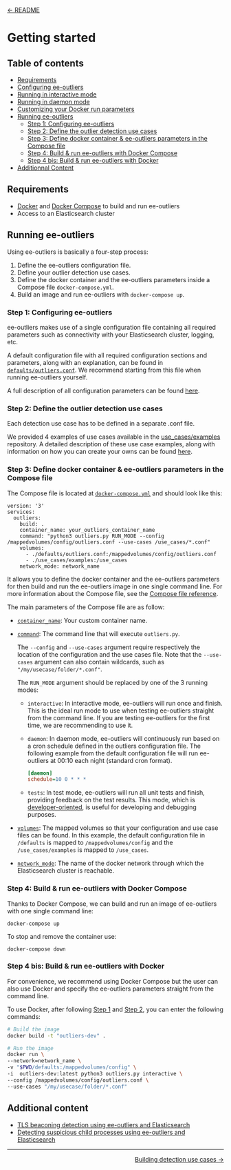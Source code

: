 <p align="left"><a href="../README.md">&#8592; README</a></p>

# Getting started

## Table of contents
- [Requirements](#requirements)
- [Configuring ee-outliers](#configuring-ee-outliers)
- [Running in interactive mode](#running-in-interactive-mode)
- [Running in daemon mode](#running-in-daemon-mode)
- [Customizing your Docker run parameters](#customizing-your-docker-run-parameters) 
- [Running ee-outliers](#running-ee-outliers)
    - [Step 1: Configuring ee-outliers](#step-1-configuring-ee-outliers)
    - [Step 2: Define the outlier detection use cases](#step-2-define-the-outlier-detection-use-cases)
    - [Step 3: Define docker container & ee-outliers parameters in the Compose file](#step-3-define-docker-container--ee-outliers-parameters-in-the-compose-file)
    - [Step 4: Build & run ee-outliers with Docker Compose](#step-4-build--run-ee-outliers-with-docker-compose)
    - [Step 4 bis: Build & run ee-outliers with Docker](#step-4-bis-build--run-ee-outliers-with-docker)
- [Additionnal Content](#additional-content)

## Requirements
- [Docker](https://docs.docker.com/get-docker/) and [Docker Compose](https://docs.docker.com/compose/install/) to build and run ee-outliers
- Access to an Elasticsearch cluster

## Running ee-outliers

Using ee-outliers is basically a four-step process:
1. Define the ee-outliers configuration file. 
2. Define your outlier detection use cases.
3. Define the docker container and the ee-outliers parameters inside a Compose file `docker-compose.yml`.
4. Build an image and run ee-outliers with `docker-compose up`.

### Step 1: Configuring ee-outliers

ee-outliers makes use of a single configuration file containing all required parameters such as connectivity 
with your Elasticsearch cluster, logging, etc.

A default configuration file with all required configuration sections and parameters, along with an explanation, can be
 found in [`defaults/outliers.conf`](../defaults/outliers.conf). We recommend starting from this file when running 
 ee-outliers yourself.
 
A full description of all configuration parameters can be found [here](CONFIG_PARAMETERS.md).  

### Step 2: Define the outlier detection use cases

Each detection use case has to be defined in a separate .conf file.

We provided 4 examples of use cases available in the [use_cases/examples](../use_cases/examples) repository.
A detailed description of these use case examples, along with information on how you can create your owns can be found 
[here](CONFIG_OUTLIERS.md).

### Step 3: Define docker container & ee-outliers parameters in the Compose file

The Compose file is located at [`docker-compose.yml`](../docker-compose.yml) and should look like this:

```
version: '3'
services:
  outliers:
    build: .
    container_name: your_outliers_container_name
    command: "python3 outliers.py RUN_MODE --config /mappedvolumes/config/outliers.conf --use-cases /use_cases/*.conf"
    volumes:
      - ./defaults/outliers.conf:/mappedvolumes/config/outliers.conf
      - ./use_cases/examples:/use_cases
    network_mode: network_name
```
It allows you to define the docker container and the ee-outliers parameters for then build and run the ee-outliers image
in one single command line. For more information about the Compose file, see the 
[Compose file reference](https://docs.docker.com/compose/compose-file/).

The main parameters of the Compose file are as follow:

- [`container_name`](https://docs.docker.com/compose/compose-file/#compose-file-structure-and-examples#container_name):
Your custom container name.

- [`command`](https://docs.docker.com/compose/compose-file/#command):
The command line that will execute `outliers.py`.

    The `--config` and `--use-cases` argument require respectively the location of the configuration and the use cases file.
    Note that the `--use-cases` argument can also contain wildcards, such as ``"/my/usecase/folder/*.conf"``.

    The `RUN_MODE` argument should be replaced by one of the 3 running modes:

    - `interactive`: In interactive mode, ee-outliers will run once and finish. 
    This is the ideal run mode to use when testing ee-outliers straight from the command line.
    If you are testing ee-outliers for the first time, we are recommending to use it.

    - `daemon`: In daemon mode, ee-outliers will continuously run based on a cron schedule defined in the outliers 
    configuration file.
    The following example from the default configuration file will run ee-outliers at 00:10 each night (standard cron format).

        ```ini
        [daemon]
        schedule=10 0 * * *
        ```
    
    - `tests`: In test mode, ee-outliers will run all unit tests and finish, providing feedback on the test results. 
    This mode, which is 
    [developer-oriented](https://github.com/NVISO-BE/ee-outliers/blob/master/documentation/DEVELOPMENT.md), is useful for 
    developing and debugging purposes.

- [`volumes`](https://docs.docker.com/compose/compose-file/#volumes):
The mapped volumes so that your configuration  and use case files can be found. In this example, the default 
configuration file in ``/defaults`` is mapped to ``/mappedvolumes/config`` and the ``/use_cases/examples`` is mapped to 
``/use_cases``.

- [`network_mode`](https://docs.docker.com/compose/compose-file/#network_mode):
The name of the docker network through which the Elasticsearch cluster is reachable.

### Step 4: Build & run ee-outliers with Docker Compose

Thanks to Docker Compose, we can build and run an image of ee-outliers with one single command line:

```
docker-compose up
```

To stop and remove the container use:

```
docker-compose down
```

### Step 4 bis: Build & run ee-outliers with Docker

For convenience, we recommend using Docker Compose but the user can also use Docker and specify the ee-outliers 
parameters straight from the command line. 
 
To use Docker, after following [Step 1](#step-1-configuring-ee-outliers) and 
[Step 2](#step-2-define-the-outlier-detection-use-cases), you can enter the following commands:

```BASH
# Build the image
docker build -t "outliers-dev" .

# Run the image
docker run \
--network=network_name \
-v "$PWD/defaults:/mappedvolumes/config" \
-i  outliers-dev:latest python3 outliers.py interactive \
--config /mappedvolumes/config/outliers.conf \
--use-cases "/my/usecase/folder/*.conf"
```

## Additional content

- [TLS beaconing detection using ee-outliers and Elasticsearch](https://blog.nviso.eu/2018/12/11/tls-beaconing-detection-using-ee-outliers-and-elasticsearch/)
- [Detecting suspicious child processes using ee-outliers and Elasticsearch](https://blog.nviso.eu/2018/12/21/detecting-suspicious-child-processes-using-ee-outliers-and-elasticsearch/)

---

<p align="right"><a href="CONFIG_OUTLIERS.md">Building detection use cases &#8594;</a></p>
